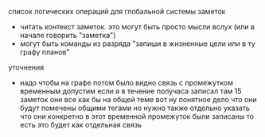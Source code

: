 список логических операций для глобальной системы заметок
- читать контекст заметок. это могут быть просто мысли вслух (или в начале говорить "заметка")
- могут быть команды из разряда "запиши в жизненные цели или в ту графу планов"





уточнения
- надо чтобы на графе потом было видно связь с промежутком временным допустим если я в течение получаса записал там 15 заметок они все как бы на общей теме вот ну понятное дело что они будут помечены общими тегами но нужно также отдельно указать что они конкретно в этот временной промежуток были записаны то есть это будет как отдельная связь

